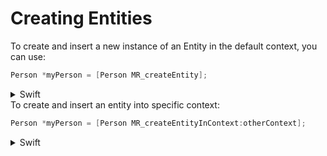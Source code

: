 <script src="https://ajax.googleapis.com/ajax/libs/jquery/2.2.0/jquery.min.js">
$( "highlight.highlight-source-swift" ).wrap( "<details><summary>Swift</summary></details>" );
</script>

# Creating Entities

To create and insert a new instance of an Entity in the default context, you can use:

```objective-c
Person *myPerson = [Person MR_createEntity];
```
<details><summary>Swift</summary>
```swift
let myPerson = Person.MR_createEntity()
```
</details>
To create and insert an entity into specific context:

```objective-c
Person *myPerson = [Person MR_createEntityInContext:otherContext];
```
<details><summary>Swift</summary>
```swift
let myPerson = Person.MR_createEntity()
```
</details>
